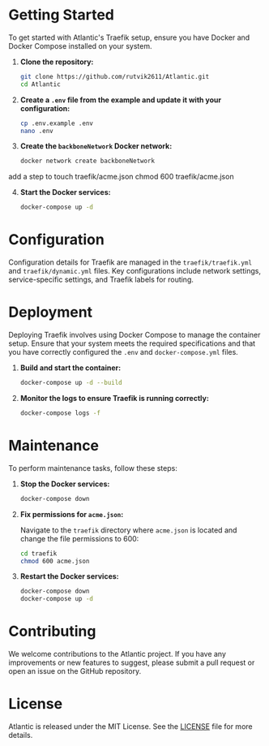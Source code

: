 # Getting Started

To get started with Atlantic's Traefik setup, ensure you have Docker and Docker Compose installed on your system.

1. **Clone the repository:**

    ```bash
    git clone https://github.com/rutvik2611/Atlantic.git
    cd Atlantic
    ```

2. **Create a `.env` file from the example and update it with your configuration:**

    ```bash
    cp .env.example .env
    nano .env
    ```



3. **Create the `backboneNetwork` Docker network:**

    ```bash
    docker network create backboneNetwork
    ```
add a step to 
touch traefik/acme.json
chmod 600 traefik/acme.json

4. **Start the Docker services:**

    ```bash
    docker-compose up -d
    ```

# Configuration

Configuration details for Traefik are managed in the `traefik/traefik.yml` and `traefik/dynamic.yml` files. Key configurations include network settings, service-specific settings, and Traefik labels for routing.

# Deployment

Deploying Traefik involves using Docker Compose to manage the container setup. Ensure that your system meets the required specifications and that you have correctly configured the `.env` and `docker-compose.yml` files.

1. **Build and start the container:**

    ```bash
    docker-compose up -d --build
    ```

2. **Monitor the logs to ensure Traefik is running correctly:**

    ```bash
    docker-compose logs -f
    ```

# Maintenance

To perform maintenance tasks, follow these steps:

1. **Stop the Docker services:**

    ```bash
    docker-compose down
    ```

2. **Fix permissions for `acme.json`:**

    Navigate to the `traefik` directory where `acme.json` is located and change the file permissions to 600:

    ```bash
    cd traefik
    chmod 600 acme.json
    ```

3. **Restart the Docker services:**

    ```bash
    docker-compose down
    docker-compose up -d
    ```

# Contributing

We welcome contributions to the Atlantic project. If you have any improvements or new features to suggest, please submit a pull request or open an issue on the GitHub repository.

# License

Atlantic is released under the MIT License. See the [LICENSE](LICENSE) file for more details.
